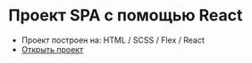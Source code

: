 # Проект SPA с помощью React

- Проект построен на: HTML / SCSS / Flex / React
- [Открыть проект](https://mrsergpron.github.io/project-react-movies/)

